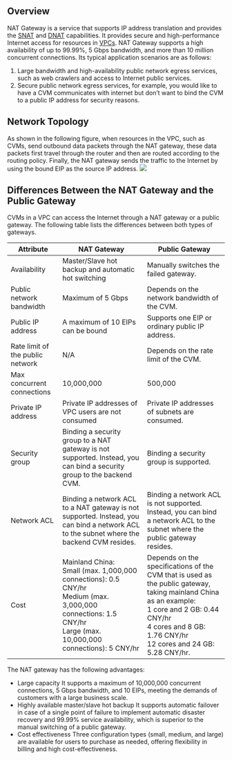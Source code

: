## Overview
NAT Gateway is a service that supports IP address translation and provides the [SNAT](https://intl.cloud.tencent.com/document/product/1015/30227) and [DNAT](https://intl.cloud.tencent.com/document/product/1015/30227) capabilities. It provides secure and high-performance Internet access for resources in [VPCs](https://intl.cloud.tencent.com/document/product/215/535). NAT Gateway supports a high availability of up to 99.99%, 5 Gbps bandwidth, and more than 10 million concurrent connections. Its typical application scenarios are as follows:
1. Large bandwidth and high-availability public network egress services, such as web crawlers and access to Internet public services.
2. Secure public network egress services, for example, you would like to have a CVM  communicates with internet but don’t want to bind the CVM to a public IP address for security reasons.

## Network Topology
As shown in the following figure, when resources in the VPC, such as CVMs, send outbound data packets through the NAT gateway, these data packets first travel through the router and then are routed according to the routing policy. Finally, the NAT gateway sends the traffic to the Internet by using the bound EIP as the source IP address.
![](https://main.qcloudimg.com/raw/54a74334c8221816ad89ae6d0e5a5dac.png)

## Differences Between the NAT Gateway and the Public Gateway
CVMs in a VPC can access the Internet through a NAT gateway or a public gateway. The following table lists the differences between both types of gateways.

| Attribute | NAT Gateway | Public Gateway |
| ------ | ---------------------------------------- | ---------------------------------------- |
| Availability | Master/Slave hot backup and automatic hot switching | Manually switches the failed gateway. |
| Public network bandwidth | Maximum of 5 Gbps | Depends on the network bandwidth of the CVM. |
| Public IP address | A maximum of 10 EIPs can be bound | Supports one EIP or ordinary public IP address. |
| Rate limit of the public network | N/A | Depends on the rate limit of the CVM. |
| Max concurrent connections | 10,000,000 | 500,000 |
| Private IP address | Private IP addresses of VPC users are not consumed | Private IP addresses of subnets are consumed. |
| Security group | Binding a security group to a NAT gateway is not supported. Instead, you can bind a security group to the backend CVM. | Binding a security group is supported. |
| Network ACL | Binding a network ACL to a NAT gateway is not supported. Instead, you can bind a network ACL to the subnet where the backend CVM resides. | Binding a network ACL is not supported. Instead, you can bind a network ACL to the subnet where the public gateway resides. |
| Cost | Mainland China:<br/>Small (max. 1,000,000 connections): 0.5 CNY/hr<br/>Medium (max. 3,000,000 connections: 1.5 CNY/hr<br/>Large (max. 10,000,000 connections): 5 CNY/hr | Depends on the specifications of the CVM that is used as the public gateway, taking mainland China as an example:<br/>1 core and 2 GB: 0.44 CNY/hr<br/>4 cores and 8 GB: 1.76 CNY/hr<br/>12 cores and 24 GB: 5.28 CNY/hr. |

The NAT gateway has the following advantages:
- Large capacity
It supports a maximum of 10,000,000 concurrent connections, 5 Gbps bandwidth, and 10 EIPs, meeting the demands of customers with a large business scale.
- Highly available master/slave hot backup
It supports automatic failover in case of a single point of failure to implement automatic disaster recovery and 99.99% service availability, which is superior to the manual switching of a public gateway.
- Cost effectiveness
Three configuration types (small, medium, and large) are available for users to purchase as needed, offering flexibility in billing and high cost-effectiveness.
